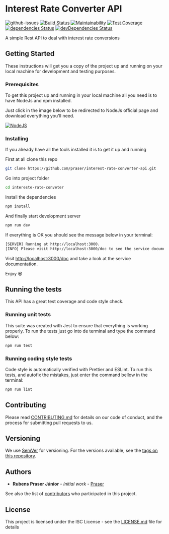 # Interest Rate Converter API

![github-issues](https://img.shields.io/github/issues/praser/interest-rate-converter-api.svg) [![Build Status](https://travis-ci.com/praser/interest-rate-converter-api.svg?branch=master)](https://travis-ci.com/praser/interest-rate-converter-api) [![Maintainability](https://api.codeclimate.com/v1/badges/ac58f6ff6ebc9f89637d/maintainability)](https://codeclimate.com/github/praser/interest-rate-converter-api/maintainability) [![Test Coverage](https://api.codeclimate.com/v1/badges/ac58f6ff6ebc9f89637d/test_coverage)](https://codeclimate.com/github/praser/interest-rate-converter-api/test_coverage) [![dependencies Status](https://david-dm.org/praser/interest-rate-converter/status.svg)](https://david-dm.org/praser/interest-rate-converter) [![devDependencies Status](https://david-dm.org/praser/interest-rate-converter/dev-status.svg)](https://david-dm.org/praser/interest-rate-converter?type=dev)

A simple Rest API to deal with interest rate conversions

## Getting Started

These instructions will get you a copy of the project up and running on your local machine for development and testing purposes.

### Prerequisites

To get this project up and running in your local machine all you need is to have NodeJs and npm installed.

Just click in the image below to be redirected to NodeJs official page and download everything you'll need.

[![NodeJS](https://nodejs.org/static/images/logo.svg)](https://nodejs.org/en/download/current/)

### Installing

If you already have all the tools installed it is to get it up and running

First at all clone this repo

```bash
git clone https://github.com/praser/interest-rate-converter-api.git
```

Go into project folder

```bash
cd intereste-rate-conveter
```

Install the dependencies

```bash
npm install
```

And finally start development server

```bash
npm run dev
```

If everything is OK you should see the message below in your terminal:

```bash
[SERVER] Running at http://localhost:3000.
[INFO] Please visit http://localhost:3000/doc to see the service documentation.
```

Visit [http://localhost:3000/doc](http://localhost:3000/doc) and take a look at the service documentation.

Enjoy :sunglasses:

## Running the tests

This API has a great test coverage and code style check.

### Running unit tests

This suite was created with Jest to ensure that everything is working properly. To run the tests just go into de terminal and type the command below:

```bash
npm run test
```

### Running coding style tests

Code style is automatically verified with Prettier and ESLint. To run this tests, and autofix the mistakes, just enter the command bellow in the terminal:

```bash
npm run lint
```

## Contributing

Please read [CONTRIBUTING.md](https://gist.github.com/PurpleBooth/b24679402957c63ec426) for details on our code of conduct, and the process for submitting pull requests to us.

## Versioning

We use [SemVer](http://semver.org/) for versioning. For the versions available, see the [tags on this repository](https://github.com/praser/interest-rate-converter-api/tags).

## Authors

* **Rubens Praser Júnior** - *Initial work* - [Praser](https://github.com/praser)

See also the list of [contributors](https://github.com/praser/interest-rate-converter-api/graphs/contributors) who participated in this project.

## License

This project is licensed under the ISC License - see the [LICENSE.md](LICENSE.md) file for details

